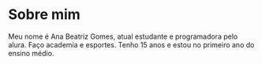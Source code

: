 # Sobre mim
Meu nome é Ana Beatriz Gomes, atual estudante e programadora pelo alura. 
Faço academia e esportes.
Tenho 15 anos e estou no primeiro ano do ensino médio. 
